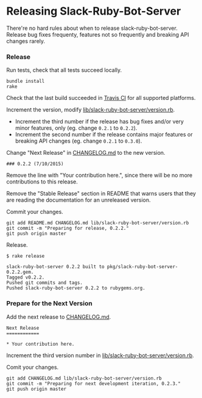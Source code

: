 # Releasing Slack-Ruby-Bot-Server

There're no hard rules about when to release slack-ruby-bot-server. Release bug fixes frequenty, features not so frequently and breaking API changes rarely.

### Release

Run tests, check that all tests succeed locally.

```
bundle install
rake
```

Check that the last build succeeded in [Travis CI](https://travis-ci.org/dblock/slack-ruby-bot-server) for all supported platforms.

Increment the version, modify [lib/slack-ruby-bot-server/version.rb](lib/slack-ruby-bot-server/version.rb).

*  Increment the third number if the release has bug fixes and/or very minor features, only (eg. change `0.2.1` to `0.2.2`).
*  Increment the second number if the release contains major features or breaking API changes (eg. change `0.2.1` to `0.3.0`).

Change "Next Release" in [CHANGELOG.md](CHANGELOG.md) to the new version.

```
### 0.2.2 (7/10/2015)
```

Remove the line with "Your contribution here.", since there will be no more contributions to this release.

Remove the "Stable Release" section in README that warns users that they are reading the documentation for an unreleased version.

Commit your changes.

```
git add README.md CHANGELOG.md lib/slack-ruby-bot-server/version.rb
git commit -m "Preparing for release, 0.2.2."
git push origin master
```

Release.

```
$ rake release

slack-ruby-bot-server 0.2.2 built to pkg/slack-ruby-bot-server-0.2.2.gem.
Tagged v0.2.2.
Pushed git commits and tags.
Pushed slack-ruby-bot-server 0.2.2 to rubygems.org.
```

### Prepare for the Next Version

Add the next release to [CHANGELOG.md](CHANGELOG.md).

```
Next Release
============

* Your contribution here.
```

Increment the third version number in [lib/slack-ruby-bot-server/version.rb](lib/slack-ruby-bot-server/version.rb).

Comit your changes.

```
git add CHANGELOG.md lib/slack-ruby-bot-server/version.rb
git commit -m "Preparing for next development iteration, 0.2.3."
git push origin master
```
